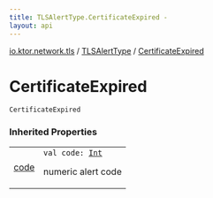 ```yaml
---
title: TLSAlertType.CertificateExpired - 
layout: api
---
```


<div class='api-docs-breadcrumbs'><a href="../index.html">io.ktor.network.tls</a> / <a href="index.html">TLSAlertType</a> / <a href="./-certificate-expired.html">CertificateExpired</a></div>

# CertificateExpired

<div class="signature"><code><span class="identifier">CertificateExpired</span></code></div>

### Inherited Properties

<table class="api-docs-table">
<tbody>
<tr>
<td markdown="1">

<a href="code.html">code</a>


</td>
<td markdown="1">
<div class="signature"><code><span class="keyword">val </span><span class="identifier">code</span><span class="symbol">: </span><a href="https://kotlinlang.org/api/latest/jvm/stdlib/kotlin/-int/index.html"><span class="identifier">Int</span></a></code></div>

numeric alert code


</td>
</tr>
</tbody>
</table>

